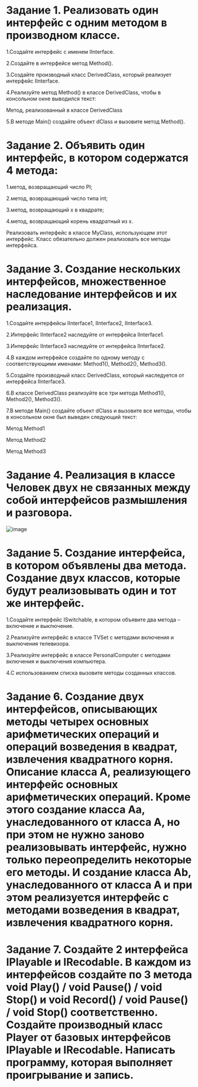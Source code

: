# Задание 1. Реализовать один интерфейс с одним методом в производном классе.

1.Создайте интерфейс с именем IInterface.

2.Создайте в интерфейсе метод Method().

3.Создайте производный класс DerivedClass, который реализует интерфейс IInterface.

4.Реализуйте метод Method() в классе DerivedClass, чтобы в консольном окне выводился текст:

Метод, реализованный в классе DerivedClass

5.В методе Main() создайте объект dClass и вызовите метод Method().

# Задание 2. Объявить один интерфейс, в котором содержатся 4 метода:

1.метод, возвращающий число PI;

2.метод, возвращающий число типа int;

3.метод, возвращающий x в квадрате;

4.метод, возвращающий корень квадратный из x.

Реализовать интерфейс в классе MyClass, использующем этот интерфейс. Класс обязательно должен реализовать все методы интерфейса.

# Задание 3. Создание нескольких интерфейсов, множественное наследование интерфейсов и их реализация.

1.Создайте интерфейсы IInterface1, IInterface2, IInterface3.

2.Интерфейс IInterface2 наследуйте от интерфейса IInterface1.

3.Интерфейс IInterface3 наследуйте от интерфейса IInterface2.

4.В каждом интерфейсе создайте по одному методу с соответствующими именами: Method1(), Method2(), Method3().

5.Создайте производный класс DerivedClass, который наследуется от интерфейса IInterface3.

6.В классе DerivedClass реализуйте все три метода Method1(), Method2(), Method3().

7.В методе Main() создайте объект dClass и вызовите все методы, чтобы в консольном окне был выведен следующий текст:

Метод Method1

Метод Method2

Метод Method3

# Задание 4. Реализация в классе Человек двух не связанных между собой интерфейсов размышления и разговора.
![image](https://github.com/user-attachments/assets/6bc7a004-cf92-4f4f-87f1-25b6d8f75bf3)





# Задание 5. Создание интерфейса, в котором объявлены два метода. Создание двух классов, которые будут реализовывать один и тот же интерфейс.

1.Создайте интерфейс ISwitchable, в котором объявите два метода – включение и выключение.

2.Реализуйте интерфейс в классе TVSet с методами включения и выключения телевизора.

3.Реализуйте интерфейс в классе PersonalComputer с методами включения и выключения компьютера.

4.С использованием списка вызовите методы созданных классов.

# Задание 6. Создание двух интерфейсов, описывающих методы четырех основных арифметических операций и операций возведения в квадрат, извлечения квадратного корня. Описание класса А, реализующего интерфейс основных арифметических операций. Кроме этого создание класса Аа, унаследованного от класса А, но при этом не нужно заново реализовывать интерфейс, нужно только переопределить некоторые его методы.  И создание класса Ab, унаследованного от класса А и при этом реализуется интерфейс с методами возведения в квадрат, извлечения квадратного корня.



# Задание 7. Создайте 2 интерфейса IPlayable и IRecodable. В каждом из интерфейсов создайте по 3 метода void Play() / void Pause() / void Stop() и void Record() / void Pause() / void Stop() соответственно. Создайте производный класс Player от базовых интерфейсов IPlayable и IRecodable. Написать программу, которая выполняет проигрывание и запись.

